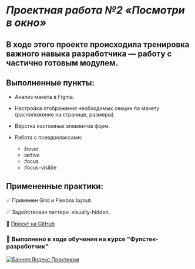 # ***Проектная работа №2 «Посмотри в окно»***

## В ходе этого проекте происходила тренировка важного навыка разработчика — работу с частично готовым модулем.

## Выполненные пункты:
* Анализ макета в Figma.  
* Настройка отображения необходимых секции по макету (расположение на странице, размеры).
* Вёрстка кастомных элементов форм.
* Работа с псевдоклассами:

    - :hover
    - :active
    - :focus
    - :focus-visible

## Примененные практики:

:white_check_mark: Применен Grid и Flexbox layout.

:white_check_mark: Задействован паттерн .visually-hidden.

:link: [Проект на GitHub](https://github.com/Chersi/posmotri-v-okno-fd)

### :book: Выполнено в ходе обучения на курсе "Фулстек-разработчик"
[![Баннер Яндекс Практикум](https://i.pinimg.com/736x/c7/a2/e1/c7a2e1cc33998b9baf5d974490086ee8.jpg "По ссылке все доступные курсы Практикума")](https://practicum.yandex.ru/referrals/?ref_code=gAAAAABoYQ_eKoertBLBPddzVr2ViPu-YV9FR0ddZZM0n9uiTm1YKWXpFJ77n6wvt4uQTR2iYDH7VLOVVE5jFruO987np6PxXw%3D%3D)
